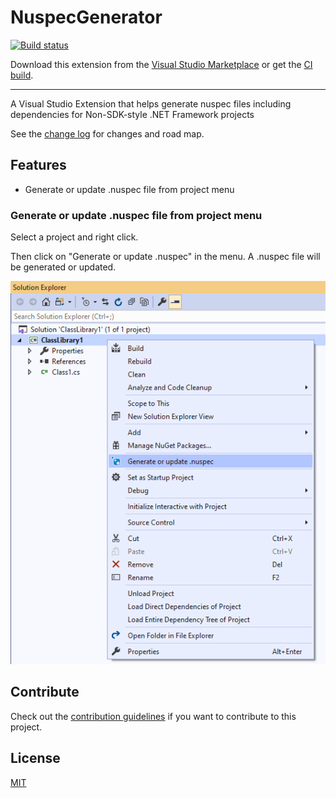 # NuspecGenerator


[![Build status](https://ci.appveyor.com/api/projects/status/xxxxxxxxxxx?svg=true)](https://ci.appveyor.com/project/afaqkhan/)

Download this extension from the [Visual Studio Marketplace](http://vsixgallery.com/extension/)
or get the [CI build](http://vsixgallery.com/extension/).

---------------------------------------

A Visual Studio Extension that helps generate nuspec files including dependencies for Non-SDK-style .NET Framework projects


See the [change log](CHANGELOG.md) for changes and road map.

## Features

- Generate or update .nuspec file from project menu

### Generate or update .nuspec file from project menu
Select a project and right click.

Then click on "Generate or update .nuspec" in the menu. A .nuspec file will be generated or updated.

![Image](Images/image.png)

## Contribute
Check out the [contribution guidelines](CONTRIBUTING.md)
if you want to contribute to this project.


## License
[MIT](LICENSE)